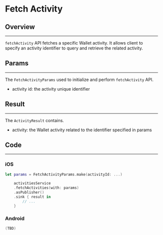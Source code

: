 # Fetch Activity 

## Overview
---
`fetchActivity` API fetches a specific Wallet activity. It allows client to specify an activity identifier to query and retrieve the related activity.

## Params
---
The `FetchActivityParams` used to initialize and perform `fetchActivity` API.

- activity id: the activity unique identifier

## Result
---
The `ActivityResult` contains.

- activity: the Wallet activity related to the identifier specified in params

## Code
---
### iOS
```swift
let params = FetchActivityParams.make(activityId: ...)
    
    activitiesService
    .fetchActivities(with: params)
    .asPublisher()
    .sink { result in
        // ...
    }
```

### Android
```kotlin
(TBD)
```